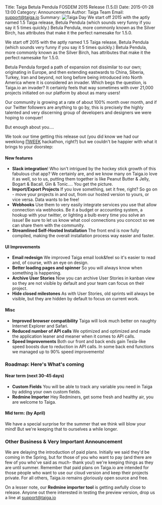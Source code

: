 Title: Taiga Betula Pendula FOSDEM 2015 Release (1.5.0)
Date: 2015-01-28 13:00
Category: Announcements
Author: Taiga Team
Email: support@taiga.io
Summary: ![Taiga Day](/images/2014-12-10_changelog140/01.jpg) We start off 2015 with the aptly named 1.5 Taiga release, Betula Pendula (which sounds very funny if you say it 5 times quickly.) Betula Pendula, more commonly known as the Silver Birch, has attributes that make it the perfect namesake for 1.5.0.

We start off 2015 with the aptly named 1.5 Taiga release, Betula Pendula (which sounds very funny if you say it 5 times quickly.) Betula Pendula, more commonly known as the Silver Birch, has attributes that make it the perfect namesake for 1.5.0.

Betula Pendula forged a path of expansion not dissimilar to our own; originating in Europe, and then extending eastwards to China, Siberia, Turkey, Iran and beyond, not long before being introduced into North America where it is considered an invader. Which begs the question, is Taiga.io an invader? It certainly feels that way sometimes with over 21,000 projects initiated on our platform by about as many users!

Our community is growing at a rate of about 100% month over month, and if our Twitter followers are anything to go by, this is precisely the highly talented and very discerning group of developers and designers we were hoping to conquer!

But enough about you….

We took our time getting this release out (you did know we had our weeklong [ΠWEEK](http://www.kaleidos.net/blog/category/%CF%80week/) hackathon, right?) but we couldn't be happier with what it brings to your doorstep:

#### New features

- **Slack integration**! Who isn't intrigued by the hockey stick growth of this fabulous chat app? We certainly are, and we know many on Taiga.io love it as well, so to us, putting them together is like Peanut Butter & Jelly, Bogart & Bacall, Gin & Tonic…. You get the picture.
- **Import/Export Projects** If you love something, set it free, right? So go on - move your projects in and out, from our hosted version to yours, or vice versa. Data wants to be free!
- **Webhooks** Use them to very easily integrate services you use that allow connection via webhooks. Be it a budget or accounting system, a hookup with your twitter, or lighting a bulb every time you solve an issue! Be sure to let us know what cool connections you concoct so we can share them with the community.
- **Streamlined Self-Hosted Installation** The front end is now fully compiled, making the overall installation process way easier and faster.

#### UI Improvements

- **Email redesign** We improved Taiga email look&feel so it's easier to read and, of course, with an eye on design.
- **Better loading pages and spinner** So you will always know when something is happening.
- **Archive User Stories** Now you can archive User Stories in kanban view so they are not visible by default and your team can focus on their project.
- **Hide closed milestones** As with User Stories, old sprints will always be visible, but they are hidden by default to focus on current work.

#### Misc

- **Improved browser compatibility** Taiga will look much better on naughty Internet Explorer and Safari.
- **Reduced number of API calls** We optimized and optimized and made the application leaner and meaner when it comes to API calls.
- **Speed Improvements** Both our front and back ends gain Tesla-like speed boosts due to reduction in API calls. In some back end functions we managed up to 90% speed improvements!

### Roadmap: Here's What's coming
#### Near term (next 30-45 days)
- **Custom Fields** You will be able to track any variable you need in Taiga by adding your own custom fields.
- **Redmine Importer** Hey Redminers, get some fresh and healthy air, you are welcome to Taiga.

#### Mid term: (by April)
We have a special surprise for the summer that we think will blow your mind! But we're keeping that to ourselves a while longer.

### Other Business & Very Important Announcement
We are delaying the introduction of paid plans. Initially we said they'd be coming in the Spring, but for those of you who want to pay (and there are few of you who've said as much- thank you!) we're keeping things as they are until summer. Remember that paid plans on Taiga.io are intended for those pèople who want to use our cloud version and keep their projects private. For all others, Taiga.io remains gloriously open source and free.

On a lesser note, our **Redmine importer tool** is getting awfully close to release. Anyone out there interested in testing the preview version, drop us a line at [support@taiga.io](support@taiga.io)

